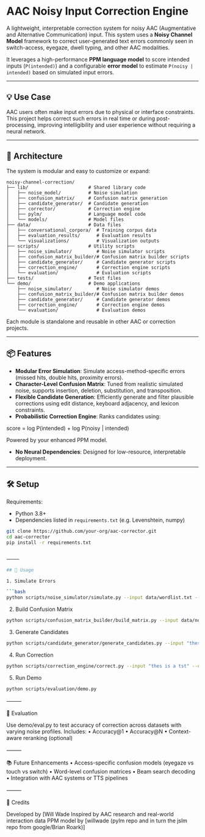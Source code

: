 # AAC Noisy Input Correction Engine

A lightweight, interpretable correction system for noisy AAC (Augmentative and Alternative Communication) input. This system uses a **Noisy Channel Model** framework to correct user-generated text errors commonly seen in switch-access, eyegaze, dwell typing, and other AAC modalities.

It leverages a high-performance **PPM language model** to score intended inputs (`P(intended)`) and a configurable **error model** to estimate `P(noisy | intended)` based on simulated input errors.

---

## 💡 Use Case

AAC users often make input errors due to physical or interface constraints. This project helps correct such errors in real time or during post-processing, improving intelligibility and user experience without requiring a neural network.

---

## 🔧 Architecture

The system is modular and easy to customize or expand:

```
noisy-channel-correction/
├── lib/                      # Shared library code
│   ├── noise_model/          # Noise simulation
│   ├── confusion_matrix/     # Confusion matrix generation
│   ├── candidate_generator/  # Candidate generation
│   ├── corrector/            # Correction engine
│   ├── pylm/                 # Language model code
│   └── models/               # Model files
├── data/                     # Data files
│   ├── conversational_corpora/  # Training corpus data
│   ├── evaluation_results/      # Evaluation results
│   └── visualizations/          # Visualization outputs
├── scripts/                  # Utility scripts
│   ├── noise_simulator/         # Noise simulator scripts
│   ├── confusion_matrix_builder/# Confusion matrix builder scripts
│   ├── candidate_generator/     # Candidate generator scripts
│   ├── correction_engine/       # Correction engine scripts
│   └── evaluation/              # Evaluation scripts
├── tests/                    # Test files
└── demo/                     # Demo applications
    ├── noise_simulator/         # Noise simulator demos
    ├── confusion_matrix_builder/# Confusion matrix builder demos
    ├── candidate_generator/     # Candidate generator demos
    ├── correction_engine/       # Correction engine demos
    └── evaluation/              # Evaluation demos
```

Each module is standalone and reusable in other AAC or correction projects.

---

## 📦 Features

- **Modular Error Simulation**: Simulate access-method-specific errors (missed hits, double hits, proximity errors).
- **Character-Level Confusion Matrix**: Tuned from realistic simulated noise, supports insertion, deletion, substitution, and transposition.
- **Flexible Candidate Generation**: Efficiently generate and filter plausible corrections using edit distance, keyboard adjacency, and lexicon constraints.
- **Probabilistic Correction Engine**: Ranks candidates using:

score = log P(intended) + log P(noisy | intended)

Powered by your enhanced PPM model.

- **No Neural Dependencies**: Designed for low-resource, interpretable deployment.

---

## 🛠 Setup

Requirements:
- Python 3.8+
- Dependencies listed in `requirements.txt` (e.g. Levenshtein, numpy)

```bash
git clone https://github.com/your-org/aac-corrector.git
cd aac-corrector
pip install -r requirements.txt


⸻

## 🚀 Usage

1. Simulate Errors

```bash
python scripts/noise_simulator/simulate.py --input data/wordlist.txt --output data/noisy_pairs.json
```

2. Build Confusion Matrix

```bash
python scripts/confusion_matrix_builder/build_matrix.py --input data/noisy_pairs.json --output data/confusion_matrix.json
```

3. Generate Candidates

```bash
python scripts/candidate_generator/generate_candidates.py --input "thes is a tst" --lexicon data/comprehensive_lexicon.txt
```

4. Run Correction

```bash
python scripts/correction_engine/correct.py --input "thes is a tst" --output corrected.txt
```

5. Run Demo

```bash
python scripts/evaluation/demo.py
```


⸻

🧪 Evaluation

Use demo/eval.py to test accuracy of correction across datasets with varying noise profiles. Includes:
	•	Accuracy@1
	•	Accuracy@N
	•	Context-aware reranking (optional)

⸻

📚 Future Enhancements
	•	Access-specific confusion models (eyegaze vs touch vs switch)
	•	Word-level confusion matrices
	•	Beam search decoding
	•	Integration with AAC systems or TTS pipelines

⸻

👥 Credits

Developed by [Will Wade
Inspired by AAC research and real-world interaction data
PPM model by [willwade (pylm repo and in turn the jslm repo from google/Brian Roark)]

